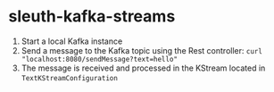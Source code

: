 # sleuth-kafka-streams

1. Start a local Kafka instance
2. Send a message to the Kafka topic using the Rest controller: `curl "localhost:8080/sendMessage?text=hello"`
3. The message is received and processed in the KStream located in `TextKStreamConfiguration`
